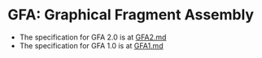 # GFA: Graphical Fragment Assembly

+ The specification for GFA 2.0 is at [GFA2.md](GFA2.md)
+ The specification for GFA 1.0 is at [GFA1.md](GFA1.md)
